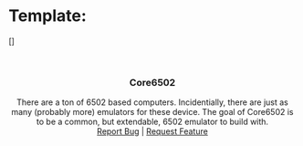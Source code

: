 # Template:
[![<evanstoddard>](https://circleci.com/gh/evanstoddard/Core6502.svg?style=svg)]

<br />
<p align="center">

  <h3 align="center">Core6502</h3>

  <p align="center">
    There are a ton of 6502 based computers.  Incidentially, there are just as many (probably more) emulators for these device.  The goal of Core6502 is to be a common, but extendable, 6502 emulator to build with.
    <br />
    <a href="https://github.com/evanstoddard/Core6502/issues">Report Bug</a>
    |
    <a href="https://github.com/evanstoddard/Core6502/issues">Request Feature</a>
  </p>
</p>

 